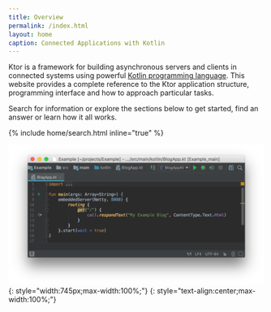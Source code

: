 ```yaml
---
title: Overview
permalink: /index.html
layout: home 
caption: Connected Applications with Kotlin
---
```


Ktor is a framework for building asynchronous servers and clients in connected systems using powerful [Kotlin programming language](https://kotlinlang.org). 
This website provides a complete reference to the Ktor application structure, programming interface and how to approach particular tasks.

Search for information or explore the sections below to get started, find an answer or learn how it all works.

{% include home/search.html inline="true" %} 

![](/pages/what-is-ktor-shadow.png){: style="width:745px;max-width:100%;"}
{: style="text-align:center;max-width:100%;"}

